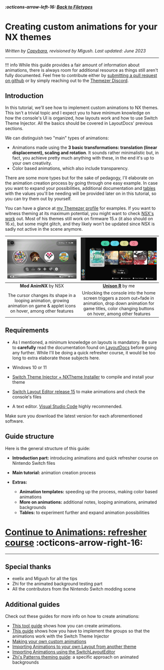 ##### :octicons-arrow-left-16: [Back to Filetypes](../filetypes.md)

# Creating custom animations for your NX themes
_Written by [Capybara](https://themezer.net/creators/382997176307154945), revisioned by Migush. Last updated: June 2023_

---

!!! info
      While this guide provides a fair amount of information about animations, there is always room for additional resource as things still aren't fully documented. Feel free to contribute either by [submitting a pull request on github](https://github.com/ThemezerNX/LayoutDocs) or by simply reaching out to the [Themezer Discord](https://discord.com/invite/nnm8wyM).

## Introduction

In this tutorial, we'll see how to implement custom animations to NX themes. This isn't a trivial topic and I expect you
to have minimum knowledge on how the console's UI is organized, how layouts work and how to use Switch Theme Injector.
All the basics should be covered in LayoutDocs' previous sections.

We can distinguish two "main" types of animations:

- Animations made using the **3 basic transformations: translation (linear displacement), scaling and rotation**. It
sounds rather minimalistic but, in fact, you achieve pretty much anything with these, in the end it's up to your own
creativity.
- Color based animations, which also include transparency.

There are some more types but for the sake of pedagogy, I'll elaborate on the animation creation process by going through one easy example. In case
you want to expand your possibilities, additional documentation and [tables](#tables) with the values you'll be needing will be provided later on in this
tutorial, so you can try them out by yourself.

You can have a glance at [my Themezer profile](https://themezer.net/creators/382997176307154945) for examples. If you
want to witness theming at its maximum potential, you might want to
check [NSX's work](https://www.youtube.com/channel/UCtvgkpsXAGp0P3dJr6buxRg) out. Most of his themes still work on
firmware 15.x (it also should on 16.x), but some might glitch, and they likely won't be updated since NSX is sadly
not active in the scene anymore.

|                                        ![Mod AnimNX theme](nsx.jpg "Mod AnimNX theme")                                       |                                                                           ![Unison R theme](unisonR.jpg "Unison R theme")                                                                          |
|:----------------------------------------------------------------------------------------------------------------------------:|:------------------------------------------------------------------------------------------------------------------------------------------------------------------------------------------------------------:|
|                                                    **Mod AnimNX** by NSX                                                   |                                                                     **[Unison R](https://themezer.net/packs/Unison-R-5fc)** by me                                                                    |
| The cursor changes its shape in a looping animation, growing animation on game & applet icons on hover, among other features | Unlocking the console into the home screen triggers a zoom out+fade in animation, drop down animation for game titles, color changing buttons on hover, among other features |

## Requirements

- As I mentioned, a minimum knowledge on layouts is mandatory. Be sure to **carefully** read the documentation found
  on [LayoutDocs](https://layoutdocs.themezer.net/) before going any further. While I'll be doing a quick refresher
  course, it would be too long to extra elaborate those subjects here.

- Windows 10 or 11

- [Switch Theme Injector + NXTheme Installer](https://github.com/exelix11/SwitchThemeInjector/releases) to compile and
  install your theme

- [Switch Layout Editor release 15](https://github.com/FuryBaguette/SwitchLayoutEditor) to make animations and check the console's
  files

- A text editor. [Visual Studio Code](https://code.visualstudio.com/download) highly recommended.

Make sure you download the latest version for each aforementioned software.

## Guide structure

Here is the general structure of this guide:

- **Introduction part:** introducing animations and quick refresher course on Nintendo Switch files

- **Main tutorial:** animation creation process

- **Extras:**
    - **Animation templates:** speeding up the process, making color based animations
    - **More on animations:** additional notes, looping animations, animated backgrounds
    - **Tables:** to experiment further and expand animation possibilities


# [Continue to Animations: refresher course](refresher.md) :octicons-arrow-right-16:

---

## Special thanks

- exelix and Migush for all the tips
- Zhi for the animated background testing part
- All the contributors from the Nintendo Switch modding scene

## Additional guides

Check out these guides for more info on how to create animations:

- [This tool guide](https://github.com/KillzXGaming/Switch-Toolbox/wiki/BFLYT-Editing#animations) shows how you can create
animations.  
- [This guide](https://www.reddit.com/r/NXThemes/comments/biu5hc/making_your_own_custom_animations/) shows how you have to
implement the groups so that the animations work with the Switch Theme Injector
-   [Making your own custom animations](https://www.reddit.com/r/NXThemes/comments/biu5hc/making_your_own_custom_animations/)
-   [Importing Animations to your own Layout from another theme](https://www.reddit.com/r/NXThemes/comments/biti3d/importing_animations_to_your_own_layout_from/)
-   [Importing Animations using the SwitchLayoutEditor](https://www.reddit.com/r/NXThemes/comments/bkb5ix/importing_animations_using_the_layout_editor/)
- [Zhi's Patterns theming guide](https://github.com/zzzribas/Patterns/wiki): a specific approach on animated backgrounds